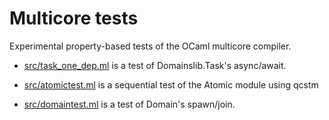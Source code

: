 Multicore tests
===============

Experimental property-based tests of the OCaml multicore compiler.

 - [src/task_one_dep.ml]() is a test of Domainslib.Task's async/await.

 - [src/atomictest.ml]() is a sequential test of the Atomic module using qcstm

 - [src/domaintest.ml]() is a test of Domain's spawn/join.
